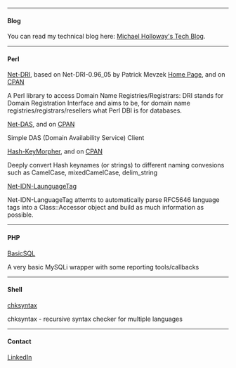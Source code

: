 * * *
#### Blog

You can read my technical blog here: [Michael Holloway's Tech Blog](http://blog.thedarkwinter.com). 

* * *
#### Perl

[Net-DRI](http://www.thedarkwinter.com/Net-DRI), based on Net-DRI-0.96_05 by Patrick Mevzek [Home Page](http://www.dotandco.com/services/software/Net-DRI/), and on [CPAN](http://search.cpan.org/~pmevzek/Net-DRI-0.96_05/)

A Perl library to access Domain Name Registries/Registrars:
DRI stands for Domain Registration Interface and aims to be,
for domain name registries/registrars/resellers
what Perl DBI is for databases.

[Net-DAS](https://github.com/thedarkwinter/net-das-perl), and on [CPAN](http://search.cpan.org/~tdwinter/Net-DAS)

Simple DAS (Domain Availability Service) Client

[Hash-KeyMorpher](https://github.com/thedarkwinter/hash-keymorpher-perl), and on [CPAN](http://search.cpan.org/~tdwinter/Hash-KeyMorpher/)

Deeply convert Hash keynames (or strings) to different naming convesions such as CamelCase, mixedCamelCase, delim_string

[Net-IDN-LaunguageTag](https://github.com/thedarkwinter/Net-IDN-LanguageTag)

Net-IDN-LanguageTag attemts to automatically parse RFC5646 language tags into a Class::Accessor object and build as much information as possible.

* * *
#### PHP

[BasicSQL](http://www.thedarkwinter.com/php-basicSQL/)

A very basic MySQLi wrapper with some reporting tools/callbacks

* * *
#### Shell

[chksyntax](https://github.com/thedarkwinter/chksyntax)

chksyntax - recursive syntax checker for multiple languages

* * *
#### Contact

[LinkedIn](https://de.linkedin.com/in/michael-holloway-845a8850)